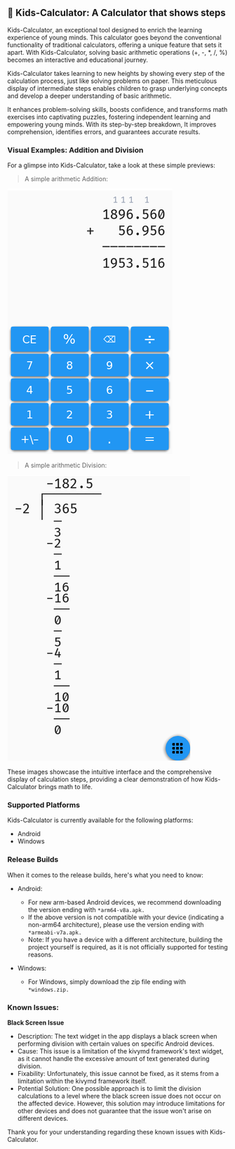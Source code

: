 ## 🧙 Kids-Calculator: A Calculator that shows steps

Kids-Calculator, an exceptional tool designed to enrich the learning experience of young minds. This calculator goes beyond the conventional functionality of traditional calculators, offering a unique feature that sets it apart. With Kids-Calculator, solving basic arithmetic operations (+, -, *, /, %) becomes an interactive and educational journey.

Kids-Calculator takes learning to new heights by showing every step of the calculation process, just like solving problems on paper. This meticulous display of intermediate steps enables children to grasp underlying concepts and develop a deeper understanding of basic arithmetic.

It enhances problem-solving skills, boosts confidence, and transforms math exercises into captivating puzzles, fostering independent learning and empowering young minds. With its step-by-step breakdown, It improves comprehension, identifies errors, and guarantees accurate results.


### Visual Examples: Addition and Division
For a glimpse into Kids-Calculator, take a look at these simple previews:

> A simple arithmetic Addition:

<img src="https://github.com/davidsahani/kids-calculator/blob/main/images/addition-screenshot.png" style="height: 604px; width: 376px;"/>

> A simple arithmetic Division:

<img src="https://github.com/davidsahani/kids-calculator/blob/main/images/division-screenshot.png" style="height: 650px; width: 417px;"/>

These images showcase the intuitive interface and the comprehensive display of calculation steps, providing a clear demonstration of how Kids-Calculator brings math to life.


### Supported Platforms

Kids-Calculator is currently available for the following platforms:

- Android
- Windows

### Release Builds

When it comes to the release builds, here's what you need to know:

- Android:
  - For new arm-based Android devices, we recommend downloading the version ending with `*arm64-v8a.apk.`
  - If the above version is not compatible with your device (indicating a non-arm64 architecture), please use the version ending with `*armeabi-v7a.apk.`
  - Note: If you have a device with a different architecture, building the project yourself is required, as it is not officially supported for testing reasons.

- Windows:
  - For Windows, simply download the zip file ending with `*windows.zip.`


### Known Issues:

**Black Screen Issue**

- Description: The text widget in the app displays a black screen when performing division with certain values on specific Android devices.
- Cause: This issue is a limitation of the kivymd framework's text widget, as it cannot handle the excessive amount of text generated during division.
- Fixability: Unfortunately, this issue cannot be fixed, as it stems from a limitation within the kivymd framework itself.
- Potential Solution: One possible approach is to limit the division calculations to a level where the black screen issue does not occur on the affected device. However, this solution may introduce limitations for other devices and does not guarantee that the issue won't arise on different devices.

Thank you for your understanding regarding these known issues with Kids-Calculator.